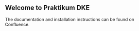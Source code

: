 ## Welcome to Praktikum DKE

The documentation and installation instructions can be found on Confluence.
